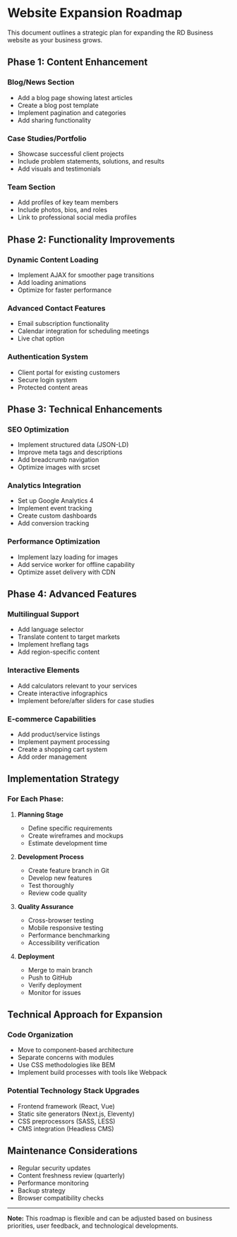 # Website Expansion Roadmap

This document outlines a strategic plan for expanding the RD Business website as your business grows.

## Phase 1: Content Enhancement

### Blog/News Section
- Add a blog page showing latest articles
- Create a blog post template
- Implement pagination and categories
- Add sharing functionality

### Case Studies/Portfolio
- Showcase successful client projects
- Include problem statements, solutions, and results
- Add visuals and testimonials

### Team Section
- Add profiles of key team members
- Include photos, bios, and roles
- Link to professional social media profiles

## Phase 2: Functionality Improvements

### Dynamic Content Loading
- Implement AJAX for smoother page transitions
- Add loading animations
- Optimize for faster performance

### Advanced Contact Features
- Email subscription functionality
- Calendar integration for scheduling meetings
- Live chat option

### Authentication System
- Client portal for existing customers
- Secure login system
- Protected content areas

## Phase 3: Technical Enhancements

### SEO Optimization
- Implement structured data (JSON-LD)
- Improve meta tags and descriptions
- Add breadcrumb navigation
- Optimize images with srcset

### Analytics Integration
- Set up Google Analytics 4
- Implement event tracking
- Create custom dashboards
- Add conversion tracking

### Performance Optimization
- Implement lazy loading for images
- Add service worker for offline capability
- Optimize asset delivery with CDN

## Phase 4: Advanced Features

### Multilingual Support
- Add language selector
- Translate content to target markets
- Implement hreflang tags
- Add region-specific content

### Interactive Elements
- Add calculators relevant to your services
- Create interactive infographics
- Implement before/after sliders for case studies

### E-commerce Capabilities
- Add product/service listings
- Implement payment processing
- Create a shopping cart system
- Add order management

## Implementation Strategy

### For Each Phase:

1. **Planning Stage**
   - Define specific requirements
   - Create wireframes and mockups
   - Estimate development time

2. **Development Process**
   - Create feature branch in Git
   - Develop new features
   - Test thoroughly
   - Review code quality

3. **Quality Assurance**
   - Cross-browser testing
   - Mobile responsive testing
   - Performance benchmarking
   - Accessibility verification

4. **Deployment**
   - Merge to main branch
   - Push to GitHub
   - Verify deployment
   - Monitor for issues

## Technical Approach for Expansion

### Code Organization
- Move to component-based architecture
- Separate concerns with modules
- Use CSS methodologies like BEM
- Implement build processes with tools like Webpack

### Potential Technology Stack Upgrades
- Frontend framework (React, Vue)
- Static site generators (Next.js, Eleventy)
- CSS preprocessors (SASS, LESS)
- CMS integration (Headless CMS)

## Maintenance Considerations

- Regular security updates
- Content freshness review (quarterly)
- Performance monitoring
- Backup strategy
- Browser compatibility checks

---

**Note:** This roadmap is flexible and can be adjusted based on business priorities, user feedback, and technological developments.
